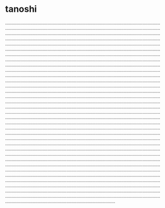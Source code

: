 # tanoshi

................................................................................................................................................................................................................................................................................................................................................................................................................................................................................................................................................................................................................................................................................................................................................................................................................................................................................................................................................................................................................................................................................................................................................................................................................................................................................................................................................................................................................................................................................................................................................................................................................................................................................................................................................................................................................................................................................................................................................................................................................................................................................................................................................................................................................................................................................................................................................................................................................................................................................................................................................................................................................................................................................................................................................................................................................................................................................................................................................................................................................................................................................................................................................................................................................................................................................................................................................................................................................................................................................................................................................................................................................................................................................................................................................................................................................................................................................................................................................................................................................................................................................................................................................................................................................................................................................................................................................................................................................................................................................